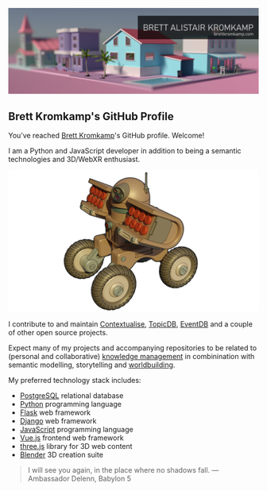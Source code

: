 ![Brett Kromkamp - GitHub banner](https://github.com/brettkromkamp/brettkromkamp/blob/master/resources/banner.png)

## Brett Kromkamp's GitHub Profile

You’ve reached [Brett Kromkamp](https://brettkromkamp.com/)'s GitHub profile. Welcome!

I am a Python and JavaScript developer in addition to being a semantic technologies and 3D/WebXR enthusiast.

![Codex Roboticus](https://github.com/brettkromkamp/brettkromkamp/blob/master/resources/codex-roboticus.png)

I contribute to and maintain [Contextualise](https://github.com/brettkromkamp/contextualise), [TopicDB](https://github.com/brettkromkamp/topic-db), [EventDB](https://github.com/brettkromkamp/event-db) and a couple of other open source projects.

Expect many of my projects and accompanying repositories to be related to (personal and collaborative) [knowledge management](https://contextualise.dev/) in combinination with semantic modelling, storytelling and [worldbuilding](https://www.reddit.com/r/worldbuilding/).

My preferred technology stack includes:

* [PostgreSQL](https://www.postgresql.org/) relational database
* [Python](https://www.python.org/) programming language
* [Flask](https://flask.palletsprojects.com/en/1.1.x/) web framework
* [Django](https://www.djangoproject.com/) web framework
* [JavaScript](https://developer.mozilla.org/en-US/docs/Web/JavaScript) programming language
* [Vue.js](https://vuejs.org/) frontend web framework
* [three.js](https://threejs.org/) library for 3D web content
* [Blender](https://www.blender.org/) 3D creation suite

> I will see you again, in the place where no shadows fall. &mdash; Ambassador Delenn, Babylon 5